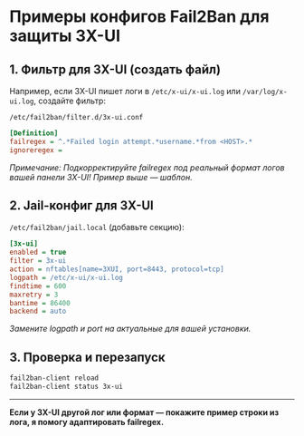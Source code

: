 # Примеры конфигов Fail2Ban для защиты 3X-UI

## 1. Фильтр для 3X-UI (создать файл)

Например, если 3X-UI пишет логи в `/etc/x-ui/x-ui.log` или `/var/log/x-ui.log`, создайте фильтр:

`/etc/fail2ban/filter.d/3x-ui.conf`
```ini
[Definition]
failregex = ^.*Failed login attempt.*username.*from <HOST>.*
ignoreregex =
```
_Примечание: Подкорректируйте failregex под реальный формат логов вашей панели 3X-UI! Пример выше — шаблон._

## 2. Jail-конфиг для 3X-UI

`/etc/fail2ban/jail.local` (добавьте секцию):
```ini
[3x-ui]
enabled = true
filter = 3x-ui
action = nftables[name=3XUI, port=8443, protocol=tcp]
logpath = /etc/x-ui/x-ui.log
findtime = 600
maxretry = 3
bantime = 86400
backend = auto
```
_Замените logpath и port на актуальные для вашей установки._

## 3. Проверка и перезапуск

```bash
fail2ban-client reload
fail2ban-client status 3x-ui
```

---

**Если у 3X-UI другой лог или формат — покажите пример строки из лога, я помогу адаптировать failregex.**
